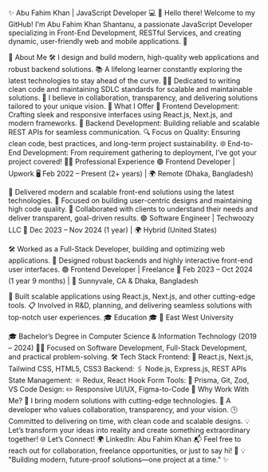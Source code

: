 
✨ Abu Fahim Khan | JavaScript Developer 💻
👋 Hello there!
Welcome to my GitHub! I'm Abu Fahim Khan Shantanu, a passionate JavaScript Developer specializing in Front-End Development, RESTful Services, and creating dynamic, user-friendly web and mobile applications. 🚀

🌟 About Me
🛠️ I design and build modern, high-quality web applications and robust backend solutions.
📚 A lifelong learner constantly exploring the latest technologies to stay ahead of the curve.
🧑‍💻 Dedicated to writing clean code and maintaining SDLC standards for scalable and maintainable solutions.
🤝 I believe in collaboration, transparency, and delivering solutions tailored to your unique vision.
💼 What I Offer
🎨 Frontend Development: Crafting sleek and responsive interfaces using React.js, Next.js, and modern frameworks.
🔗 Backend Development: Building reliable and scalable REST APIs for seamless communication.
🔍 Focus on Quality: Ensuring clean code, best practices, and long-term project sustainability.
🌐 End-to-End Development: From requirement gathering to deployment, I’ve got your project covered!
🧑‍💼 Professional Experience
🟢 Frontend Developer | Upwork 🖥️
Feb 2022 – Present (2+ years) | 🌍 Remote (Dhaka, Bangladesh)

🌟 Delivered modern and scalable front-end solutions using the latest technologies.
🧩 Focused on building user-centric designs and maintaining high code quality.
🔗 Collaborated with clients to understand their needs and deliver transparent, goal-driven results.
🟢 Software Engineer | Techwoozy LLC 🌟
Dec 2023 – Nov 2024 (1 year) | 🌍 Hybrid (United States)

🛠️ Worked as a Full-Stack Developer, building and optimizing web applications.
🔨 Designed robust backends and highly interactive front-end user interfaces.
🟢 Frontend Developer | Freelance 🌟
Feb 2023 – Oct 2024 (1 year 9 months) | 📍 Sunnyvale, CA & Dhaka, Bangladesh

🎨 Built scalable applications using React.js, Next.js, and other cutting-edge tools.
📋 Involved in R&D, planning, and delivering seamless solutions with top-notch user experiences.
🎓 Education 🎓
📍 East West University

🎓 Bachelor’s Degree in Computer Science & Information Technology (2019 – 2024)
🧑‍💻 Focused on Software Development, Full-Stack Development, and practical problem-solving.
🛠️ Tech Stack
Frontend: 🎨 React.js, Next.js, Tailwind CSS, HTML5, CSS3
Backend: 🖇️ Node.js, Express.js, REST APIs
State Management: ⚛️ Redux, React Hook Form
Tools: 🔧 Prisma, Git, Zod, VS Code
Design: ✏️ Responsive UI/UX, Figma-to-Code
🌟 Why Work With Me?
🚀 I bring modern solutions with cutting-edge technologies.
🧩 A developer who values collaboration, transparency, and your vision.
🕒 Committed to delivering on time, with clean code and scalable designs.
💡 Let’s transform your ideas into reality and create something extraordinary together!
🌐 Let’s Connect!
🌍 LinkedIn: Abu Fahim Khan
📬 Feel free to reach out for collaboration, freelance opportunities, or just to say hi! 👋
💡 "Building modern, future-proof solutions—one project at a time." ✨
